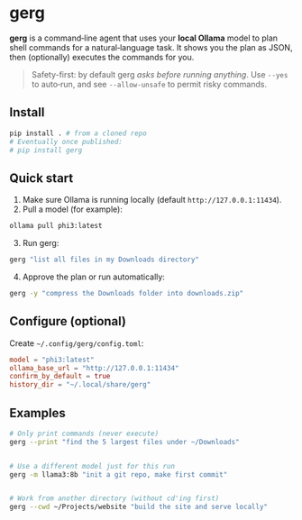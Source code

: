 # gerg


**gerg** is a command‑line agent that uses your **local Ollama** model to plan shell commands for a natural‑language task. It shows you the plan as JSON, then (optionally) executes the commands for you.


> Safety-first: by default gerg *asks before running anything*. Use `--yes` to auto‑run, and see `--allow-unsafe` to permit risky commands.


## Install


```bash
pip install . # from a cloned repo
# Eventually once published:
# pip install gerg
```


## Quick start


1) Make sure Ollama is running locally (default `http://127.0.0.1:11434`).
2) Pull a model (for example):
```bash
ollama pull phi3:latest
```
3) Run gerg:
```bash
gerg "list all files in my Downloads directory"
```
4) Approve the plan or run automatically:
```bash
gerg -y "compress the Downloads folder into downloads.zip"
```


## Configure (optional)


Create `~/.config/gerg/config.toml`:
```toml
model = "phi3:latest"
ollama_base_url = "http://127.0.0.1:11434"
confirm_by_default = true
history_dir = "~/.local/share/gerg"
```


## Examples


```bash
# Only print commands (never execute)
gerg --print "find the 5 largest files under ~/Downloads"


# Use a different model just for this run
gerg -m llama3:8b "init a git repo, make first commit"


# Work from another directory (without cd'ing first)
gerg --cwd ~/Projects/website "build the site and serve locally"
```
